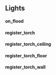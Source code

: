 Lights 
------
#### on_flood
#### register_torch
#### register_torch_ceiling
#### register_torch_floor
#### register_torch_wall
